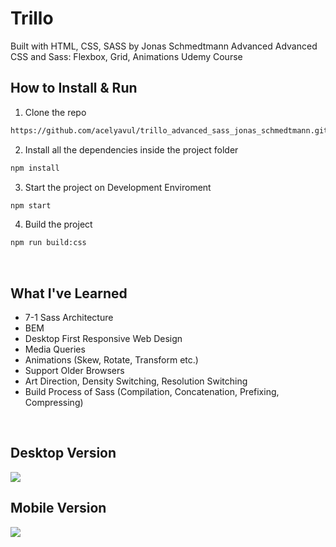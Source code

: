 # Trillo

Built with HTML, CSS, SASS by Jonas Schmedtmann Advanced Advanced CSS and Sass: Flexbox, Grid, Animations Udemy Course


## How to Install & Run

1. Clone the repo

```sh
https://github.com/acelyavul/trillo_advanced_sass_jonas_schmedtmann.git

```

2. Install all the dependencies inside the project folder

```sh
npm install
```

3. Start the project on Development Enviroment

```sh
npm start
```

4. Build the project

```sh
npm run build:css
```


<br>

## What I've Learned

- 7-1 Sass Architecture 
- BEM
- Desktop First Responsive Web Design
- Media Queries
- Animations (Skew, Rotate, Transform etc.)
- Support Older Browsers
- Art Direction, Density Switching, Resolution Switching
- Build Process of Sass (Compilation, Concatenation, Prefixing, Compressing)

<br>

## Desktop Version

<img src="https://user-images.githubusercontent.com/88436030/153768720-68e03c12-05b0-4d89-b8f2-9066f2e06beb.png" style="width= 400px"/>

## Mobile Version

<img src="https://user-images.githubusercontent.com/88436030/153768764-e24bc5c2-2e04-4e17-ae4a-8e4809665644.png" style="width= 50px"/>
